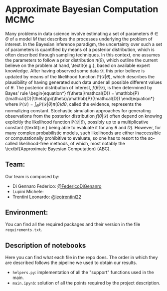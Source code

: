 # Approximate Bayesian Computation MCMC
Many problems in data science involve estimating a set of parameters $\theta \in \Theta$ of a model $M$ that describes the processes underlying the problem of interest. In the Bayesian inference paradigm, the uncertainty over such a set of parameters is quantified by means of a posterior distribution, which is often described through sampling techniques. In this context, one assumes the parameters to follow a prior distribution $\pi(\theta)$, which outline the current believe
on the problem at hand, \textit{e.g.}, based on available expert knowledge. After having observed some data $\mathcal{D}$, this prior believe is updated by means of the likelihood function $\mathbb{P}(\mathcal{D}|\theta)$, which
describes the plausibility of having generated such data under all possible different values of $\theta$. The posterior distribution of interest, $f(\theta|\mathcal{D})$, is then determined by Bayes’ rule
\begin{equation*}
    f(\theta|\mathcal{D}) = \mathbb{P}(\mathcal{D}|\theta)\pi(\theta)/\mathbb{P}(\mathcal{D})
\end{equation*}
where $\mathbb{P}(\mathcal{D}) = \int_{\Theta}
\mathbb{P}(\mathcal{D}|\theta)\pi(\theta)d\theta$, called the evidence, represents the normalizing constant.
Stochastic simulation approaches for generating observations from the posterior distribution $f(\theta|\mathcal{D})$ often depend on knowing explicitly the likelihood function $\mathbb{P}(\mathcal{D}|\theta)$, possibly up to a multiplicative constant (\textit{i.e.} being able to evaluate it for any $\theta$ and $D$). However, for many complex probabilistic models, such likelihoods are either inaccessible or computationally prohibitive to evaluate, so one has to resort to the so-called likelihood-free methods, of which, most notably the \textbf{Approximate Bayesian Computation} (ABC). 

## Team:
Our team is composed by:   
- Di Gennaro Federico: [@FedericoDiGenanro](https://github.com/FedericoDiGennaro)  
- Lupini Michele:  
- Trentini Leonardo: [@leotrentini22](https://github.com/leotrentini22)  

## Environment:
You can find all the required packages and their version in the file `requirements.txt`.

## Description of notebooks
Here you can find what each file in the repo does. The order in which they are described follows the pipeline we used to obtain our results.
- `helpers.py`: implementation of all the "support" functions used in the main.
- `main.ipynb`: solution of all the points required by the project description.


